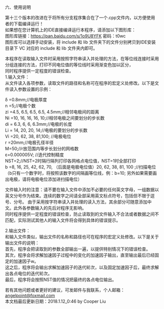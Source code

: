 六、使用说明

第十三个版本的改进在于将所有分支程序集合在了一个.cpp文件内，以方便使用者的下载编译运行！  
如果想在您计算机上的IDE直接编译运行本程序，请添加以下图形库：  
图形库链接：https://pan.baidu.com/s/1o9U8YFK 密码：t0wc  
图形库可以选择手动安装，将 include 和 lib 文件夹下的文件分别拷贝到IDE安装目录下 VC 对应的 include 和 lib 文件夹内即可。  

本程序在读取输入文件时采用按照字符串读入并处理的方法，在等位线连接时采用分组连接的方法，打印不同电位值的等位线时采用渐变色加以区分，  
同时程序提供一定程度的错误检查。  
1.输入文件：  
从文件读入各项参数，读取文件的路径和名称可在程序的宏定义处修改。以下是文件读入参数设置的示例：  

δ =0.8mm;//电极厚度  
n =5;//电极个数  
zi =4.5,  6.5,  6.5,  6.5,  4.5mm;//相邻电极间的距离  
Ni =10, 16, 16, 16, 10;//相邻电极之间要划分的步长数  
di = 6.3,  6,  6,  6.3mm;//电极的长度  
Li  = 14, 20, 20, 14;//电极的要划分的步长数  
Vi =20, 62, 38,  81,100; //电极电位  
r =20mm;//电极孔径半径   
M=50;//r放范围内等步长划分的网格数  
ε=0.000005V; //迭代控制精度  
NST=2;//NST=2时隔行隔列打印各网格点电位值，NST=1时全部打印  
b =8, 16, 25, 42, 62, 70, （后面是电极电位值）20, 62, 38, 81, 100 ;//扫描电位（b只有一个数字时，将按照该数字的间隔画等位线，例：b=10;
另外如果需要画出电极，请将电极电位添加进扫描电位）  

文件输入时的注意：请不要在输入文件中添加不必要的任何英文字母，一组数据以英文分号作为结束。连续的数字之间请全部采用英文标点符号，包括但不限于逗号、分号。
由于采用按字符串读入并处理的读入方法，其余部分可随意添加中文。此外各参数输入的先后对程序无影响。  
同时程序提供一定程度的错误检查，防止读取到的文件输入不合法或者数据之间不匹配，实际测试其他人的输入文件将会得到具体的错误提示。  

2.输出文件：  
和输入文件类似，输出文件的名称和路径也可在程序的宏定义处修改。以下是关于输出文件的说明：  
首先，程序会把读取到的参数全部输出一遍，以提供特别情况下的错误检查。  
其次，程序会将求解加速因子过程中的变化的加速因子输出，直至输出最后已经固定的加速因子w。  
这之后，程序将会输出求解加速因子的迭代轮次，以及固定加速因子后，最终求解出各点电位的迭代轮次。  
最后，程序将会按照NST值的情况把最终的各点电位输出。  

若有其他问题或者更好的建议，可发邮件与我联系，个人邮箱：angelpoint@foxmail.com  
本文档最后更新日期：2018.1.12_0:46 by Cooper Liu  
